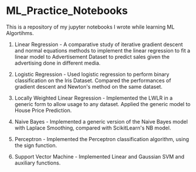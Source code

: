 # ML_Practice_Notebooks
This is a repository of my jupyter notebooks I wrote while learning ML Algortihms.

1. Linear Regression - A comparative study of iterative gradient descent and normal equations methods to implement the linear regression to fit a linear model to Advertisement Dataset to predict sales given the advertising done in different media.

2. Logistic Regression - Used logistic regression to perform binary classification on the Iris Dataset. Compared the performances of gradient descent and Newton's method on the same dataset.

3. Locally Weighted Linear Regression - Implemented the LWLR in a generic form to allow usage to any dataset. Applied the generic model to House Price Prediction.

4. Naive Bayes - Implemented a generic version of the Naive Bayes model with Laplace Smoothing, compared with ScikitLearn's NB model.

5. Perceptron - Implemented the Perceptron classification algorithm, using the sign function.

6. Support Vector Machine - Implemented Linear and Gaussian SVM and auxiliary functions.

